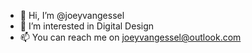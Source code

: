 - 👋 Hi, I’m @joeyvangessel
- 👀 I’m interested in Digital Design
- 📫 You can reach me on joeyvangessel@outlook.com

<!---
joeyvangessel/joeyvangessel is a ✨ special ✨ repository because its `README.md` (this file) appears on your GitHub profile.
You can click the Preview link to take a look at your changes.
--->
